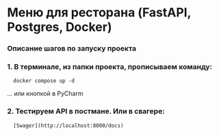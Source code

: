 # Меню для ресторана (FastAPI, Postgres, Docker)


### Описание шагов по запуску проекта

  ### 1. В терминале, из папки проекта, прописываем команду: 
  
      docker compose up -d
      
...  или кнопкой в PyCharm

  ### 2. Тестируем API в постмане. Или в свагере: 
  
      [Swager](http://localhost:8000/docs)
